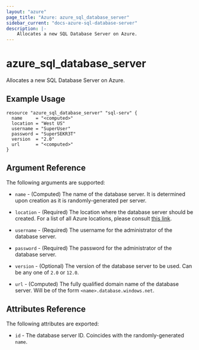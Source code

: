 ```yaml
---
layout: "azure"
page_title: "Azure: azure_sql_database_server"
sidebar_current: "docs-azure-sql-database-server"
description: |-
    Allocates a new SQL Database Server on Azure.
---
```


# azure\_sql\_database\_server

Allocates a new SQL Database Server on Azure.

## Example Usage

```hcl
resource "azure_sql_database_server" "sql-serv" {
  name     = "<computed>"
  location = "West US"
  username = "SuperUser"
  password = "SuperSEKR3T"
  version  = "2.0"
  url      = "<computed>"
}
```

## Argument Reference

The following arguments are supported:

* `name` - (Computed) The name of the database server. It is determined upon
    creation as it is randomly-generated per server.

* `location` - (Required) The location where the database server should be created.
    For a list of all Azure locations, please consult [this link](https://azure.microsoft.com/en-us/regions/).

* `username` - (Required) The username for the administrator of the database server.

* `password` - (Required) The password for the administrator of the database server.

* `version` - (Optional) The version of the database server to be used. Can be any
    one of `2.0` or `12.0`.

* `url` - (Computed) The fully qualified domain name of the database server.
    Will be of the form `<name>.database.windows.net`.

## Attributes Reference

The following attributes are exported:

* `id` - The database server ID. Coincides with the randomly-generated `name`.
